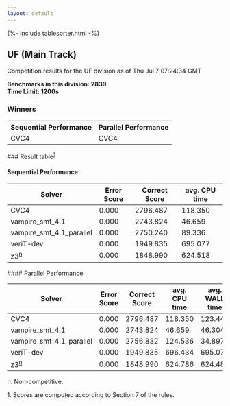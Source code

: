 ```yaml
---
layout: default
---
```

{%- include tablesorter.html -%}

##  UF (Main Track)

Competition results for the UF division as of Thu Jul 7 07:24:34 GMT

**Benchmarks in this division: 2839**
<br/>
**Time Limit: 1200s**


### Winners
<table>
<tr>
<th class="center">Sequential Performance</th>
<th class="center">Parallel Performance</th>
</tr>
<tr class="center">
<td>CVC4</td>
<td>CVC4</td>
</tr>
</table>
### Result table<sup><a href="#fn1">1</a></sup>
 




#### Sequential Performance
<table id="sequential" class="result sorted">
<thead>
<tr>
<th class="center">Solver</th>
<th class="center">Error Score</th>
<th class="center">Correct Score</th>
<th class="center">avg. CPU time </th>
</tr>
</thead>
<tr>
<td>CVC4</td>
<td class="right">0.000</td>
<td class="right">2796.487</td>
<td class="right">118.350</td>
</tr>
<tr>
<td>vampire_smt_4.1</td>
<td class="right">0.000</td>
<td class="right">2743.824</td>
<td class="right">46.659</td>
</tr>
<tr>
<td>vampire_smt_4.1_parallel</td>
<td class="right">0.000</td>
<td class="right">2750.240</td>
<td class="right">89.336</td>
</tr>
<tr>
<td>veriT-dev</td>
<td class="right">0.000</td>
<td class="right">1949.835</td>
<td class="right">695.077</td>
</tr>
<tr>
<td>z3<SUP><a href="#fn">n</a></SUP>
</td>
<td class="right">0.000</td>
<td class="right">1848.990</td>
<td class="right">624.518</td>
</tr>

</table>
#### Parallel Performance
<table id="parallel" class="result sorted">
<thead>
<tr>
<th class="center">Solver</th><th class="center">Error Score</th>
<th class="center">Correct Score</th>
<th class="center">avg. CPU time </th>
<th class="center">avg. WALL time </th>

<th class="center">Unsolved</th>
</tr>
</thead>
<tr>
<td>CVC4</td>
<td class="right">0.000</td>
<td class="right">2796.487</td>
<td class="right">118.350</td>
<td class="right">123.442</td>
<td class="right">49</td>
</tr>
<tr>
<td>vampire_smt_4.1</td>
<td class="right">0.000</td>
<td class="right">2743.824</td>
<td class="right">46.659</td>
<td class="right">46.304</td>
<td class="right">99</td>
</tr>
<tr>
<td>vampire_smt_4.1_parallel</td>
<td class="right">0.000</td>
<td class="right">2756.832</td>
<td class="right">124.536</td>
<td class="right">34.897</td>
<td class="right">85</td>
</tr>
<tr>
<td>veriT-dev</td>
<td class="right">0.000</td>
<td class="right">1949.835</td>
<td class="right">696.434</td>
<td class="right">695.071</td>
<td class="right">939</td>
</tr>
<tr>
<td>z3<SUP><a href="#fn">n</a></SUP>
</td>
<td class="right">0.000</td>
<td class="right">1848.990</td>
<td class="right">624.786</td>
<td class="right">624.483</td>
<td class="right">1030</td>
</tr>
</table>
<span id="fn"> n. Non-competitive.</span>

<span id="fn1"> 1. Scores are computed according to Section 7 of the rules.</span>


